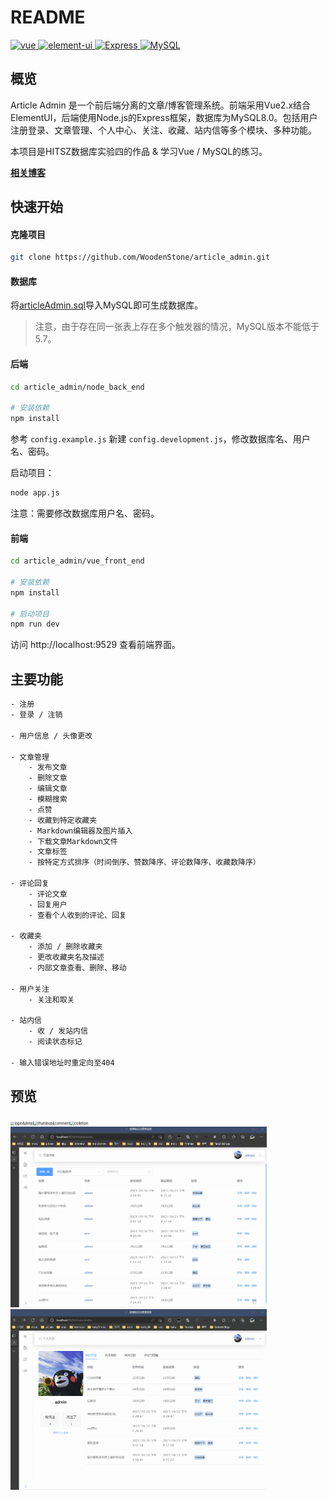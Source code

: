 # README

<p>
  <a href="https://github.com/vuejs/vue">
    <img src="https://img.shields.io/badge/vue-2.6.14-brightgreen.svg" alt="vue">
  </a>
  <a href="https://github.com/ElemeFE/element">
    <img src="https://img.shields.io/badge/ElementUI-2.4.5-409EFF.svg" alt="element-ui">
  </a>
  <a href="https://expressjs.com/">
    <img src="https://img.shields.io/badge/Express-4.16.1-FF69B4.svg" alt="Express">
  </a>
  <a href="https://www.mysql.com/">
    <img src="https://img.shields.io/badge/MySQL-8.0-green.svg" alt="MySQL">
  </a>
</p>


## 概览

Article Admin 是一个前后端分离的文章/博客管理系统。前端采用Vue2.x结合ElementUI，后端使用Node.js的Express框架，数据库为MySQL8.0。包括用户注册登录、文章管理、个人中心、关注、收藏、站内信等多个模块、多种功能。

本项目是HITSZ数据库实验四的作品 & 学习Vue / MySQL的练习。

**[相关博客](https://woodenstone.github.io/Projects/article-admin/)**

## 快速开始

#### 克隆项目

```sh
git clone https://github.com/WoodenStone/article_admin.git
```

#### 数据库

将[articleAdmin.sql](https://github.com/WoodenStone/article_admin/blob/main/articleAdmin.sql)导入MySQL即可生成数据库。

>  注意，由于存在同一张表上存在多个触发器的情况，MySQL版本不能低于5.7。

#### 后端

```sh
cd article_admin/node_back_end

# 安装依赖
npm install
```

参考 `config.example.js` 新建 `config.development.js`，修改数据库名、用户名、密码。

启动项目：

```sh
node app.js
```

注意：需要修改数据库用户名、密码。

#### 前端

```sh
cd article_admin/vue_front_end

# 安装依赖
npm install

# 启动项目
npm run dev
```

访问 http://localhost:9529 查看前端界面。

## 主要功能

```sh
- 注册
- 登录 / 注销

- 用户信息 / 头像更改

- 文章管理
	- 发布文章
	- 删除文章
	- 编辑文章
	- 模糊搜索
	- 点赞
	- 收藏到特定收藏夹
	- Markdown编辑器及图片插入
	- 下载文章Markdown文件
	- 文章标签
	- 按特定方式排序（时间倒序、赞数降序、评论数降序、收藏数降序）

- 评论回复
	- 评论文章
	- 回复用户
	- 查看个人收到的评论、回复
	
- 收藏夹
	- 添加 / 删除收藏夹
	- 更改收藏夹名及描述
	- 内部文章查看、删除、移动

- 用户关注
	- 关注和取关

- 站内信
	- 收 / 发站内信
	- 阅读状态标记
	
- 输入错误地址时重定向至404
```

## 预览

<img src="README.assets/1.gif" alt="login&detail" style="zoom:40%;" /><img src="README.assets/2.gif" alt="thumbup&comment" style="zoom:40%;" /><img src="README.assets/3.gif" alt="colletion" style="zoom:40%;" /><img src="README.assets/4.gif" alt="search&message" style="zoom:40%;" /><img src="README.assets/5.gif" alt="user" style="zoom:40%;" />

